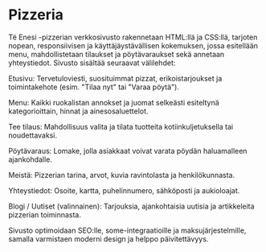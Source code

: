 # Pizzeria
Të Enesi -pizzerian verkkosivusto rakennetaan HTML:llä ja CSS:llä, tarjoten nopean, responsiivisen ja käyttäjäystävällisen kokemuksen, jossa esitellään menu, mahdollistetaan tilaukset ja pöytävaraukset sekä annetaan yhteystiedot. Sivusto sisältää seuraavat välilehdet:

Etusivu: Tervetuloviesti, suosituimmat pizzat, erikoistarjoukset ja toimintakehote (esim. "Tilaa nyt" tai "Varaa pöytä").

Menu: Kaikki ruokalistan annokset ja juomat selkeästi esiteltynä kategorioittain, hinnat ja ainesosaluettelot.

Tee tilaus: Mahdollisuus valita ja tilata tuotteita kotiinkuljetuksella tai noudettavaksi.

Pöytävaraus: Lomake, jolla asiakkaat voivat varata pöydän haluamalleen ajankohdalle.

Meistä: Pizzerian tarina, arvot, kuvia ravintolasta ja henkilökunnasta.

Yhteystiedot: Osoite, kartta, puhelinnumero, sähköposti ja aukioloajat.

Blogi / Uutiset (valinnainen): Tarjouksia, ajankohtaisia uutisia ja artikkeleita pizzerian toiminnasta.

Sivusto optimoidaan SEO:lle, some-integraatioille ja maksujärjestelmille, samalla varmistaen moderni design ja helppo päivitettävyys.
